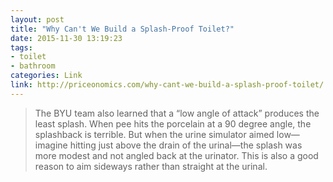 ```yaml
---
layout: post
title: "Why Can't We Build a Splash-Proof Toilet?"
date: 2015-11-30 13:19:23
tags:
- toilet
- bathroom
categories: Link
link: http://priceonomics.com/why-cant-we-build-a-splash-proof-toilet/
---
```


> The BYU team also learned that a “low angle of attack” produces the least splash. When pee hits the porcelain at a 90 degree angle, the splashback is terrible. But when the urine simulator aimed low—imagine hitting just above the drain of the urinal—the splash was more modest and not angled back at the urinator. This is also a good reason to aim sideways rather than straight at the urinal. 